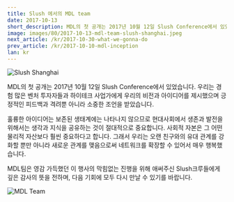 ```yaml
---
title: Slush 에서의 MDL team
date: 2017-10-13
short_description: MDL의 첫 공개는 2017년 10월 12일 Slush Conference에서 있었습니다.
image: images/80/2017-10-13-mdl-team-slush-shanghai.jpeg
next_article: /kr/2017-10-30-what-we-gonna-do
prev_article: /kr/2017-10-10-mdl-inception
lan: kr
---
```


![Slush Shanghai](https://ipfs.io/ipfs/QmcN4PPiFfizycvjp5xteL2RPjresxXCau51USXifKLcdP)

MDL의 첫 공개는 2017년 10월 12일 Slush Conference에서 있었습니다. 우리는 경험 많은 벤처 투자자들과 하이테크 사업가에게 우리의 비전과 아이디어를 제시했으며 긍정적인 피드백과 격려뿐 아니라 소중한 조언을 받았습니다.

훌륭한 아이디어는 보존된 생태계에는 나타나지 않으므로 현대사회에서 생존과 발전을 위해서는 생각과 지식을 공유하는 것이 절대적으로 중요합니다. 사회적 자본은 그 어떤 물리적 자산보다 훨씬 중요하다고 합니다. 그래서 우리는 오랜 친구와의 유대 관계를 강화할 뿐만 아니라 새로운 관계를 맺음으로써 네트워크를 확장할 수 있어서 매우 행복했습니다.

MDL팀은 영감 가득했던 이 행사의 막힘없는 진행을 위해 애써주신 Slush크루들에게 깊은 감사의 뜻을 전하며, 다음 기회에 모두 다시 만날 수 있기를 바랍니다.

![MDL Team](https://ipfs.io/ipfs/QmWuLRdCaiGCN2ko5fAFjHk8uwnvFMFH2j5HCPojPu7GKQ)
